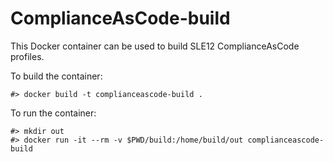 # ComplianceAsCode-build
This Docker container can be used to build SLE12 ComplianceAsCode profiles.

To build the container:
```
#> docker build -t complianceascode-build .
```

To run the container:
```
#> mkdir out
#> docker run -it --rm -v $PWD/build:/home/build/out complianceascode-build
```

